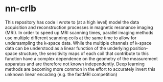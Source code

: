 # nn-crlb
This repository has code I wrote to (at a high level) model the data acquisition and reconstruction processes in magnetic resonance imaging (MRI). In order to speed up MRI scanning times, parallel imaging methods use multiple different scanning coils at the same time to allow for undersampling the k-space data. While the multiple channels of k-space data can be understood as a linear function of the underlying position-space structure, the sensitivity maps of each coil that contribute to this function have a complex dependence on the geometry of the measurement apparatus and are therefore not known independently. Deep learning methods are becoming more common in the effort to accurately invert this unknown linear encoding (e.g. the fastMRI competition)
